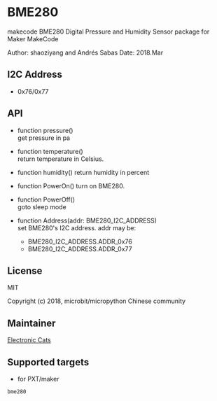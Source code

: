 # BME280

makecode BME280 Digital Pressure and Humidity Sensor package for Maker MakeCode  

Author: shaoziyang and Andrés Sabas 
Date:   2018.Mar  

## I2C Address  

- 0x76/0x77  

## API

- function pressure()  
get pressure in pa  

- function temperature()  
return temperature in Celsius.

- function humidity()
return humidity in percent

- function PowerOn()
turn on BME280.

- function PowerOff()  
goto sleep mode  

- function Address(addr: BME280_I2C_ADDRESS)  
set BME280's I2C address. addr may be:  
  - BME280_I2C_ADDRESS.ADDR_0x76
  - BME280_I2C_ADDRESS.ADDR_0x77

## License

MIT

Copyright (c) 2018, microbit/micropython Chinese community  

## Maintainer

[Electronic Cats](https://github.com/ElectronicCats)

## Supported targets

* for PXT/maker

```package
bme280
```